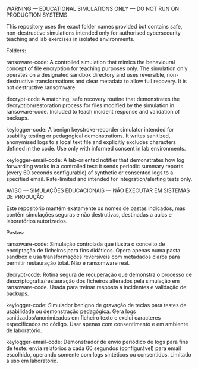WARNING — EDUCATIONAL SIMULATIONS ONLY — DO NOT RUN ON PRODUCTION SYSTEMS

This repository uses the exact folder names provided but contains safe, non-destructive simulations intended only for authorised cybersecurity teaching and lab exercises in isolated environments.

Folders:

ransoware-code:
A controlled simulation that mimics the behavioural concept of file encryption for teaching purposes only. The simulation only operates on a designated sandbox directory and uses reversible, non-destructive transformations and clear metadata to allow full recovery. It is not destructive ransomware.

decrypt-code
A matching, safe recovery routine that demonstrates the decryption/restoration process for files modified by the simulation in ransoware-code. Included to teach incident response and validation of backups.

keylogger-code:
A benign keystroke-recorder simulator intended for usability testing or pedagogical demonstrations. It writes sanitized, anonymised logs to a local text file and explicitly excludes characters defined in the code. Use only with informed consent in lab environments.

keylogger-email-code:
A lab-oriented notifier that demonstrates how log forwarding works in a controlled test: it sends periodic summary reports (every 60 seconds configurable) of synthetic or consented logs to a specified email. Rate-limited and intended for integration/alerting tests only.

AVISO — SIMULAÇÕES EDUCACIONAIS — NÃO EXECUTAR EM SISTEMAS DE PRODUÇÃO

Este repositório mantém exatamente os nomes de pastas indicados, mas contém simulações seguras e não destrutivas, destinadas a aulas e laboratórios autorizados.

Pastas:

ransoware-code:
Simulação controlada que ilustra o conceito de encriptação de ficheiros para fins didáticos. Opera apenas numa pasta sandbox e usa transformações reversíveis com metadados claros para permitir restauração total. Não é ransomware real.

decrypt-code:
Rotina segura de recuperação que demonstra o processo de descriptografia/restauração dos ficheiros alterados pela simulação em ransoware-code. Usada para treinar resposta a incidentes e validação de backups.

keylogger-code:
Simulador benigno de gravação de teclas para testes de usabilidade ou demonstração pedagógica. Gera logs sanitizados/anonimizados em ficheiro texto e exclui caracteres especificados no código. Usar apenas com consentimento e em ambiente de laboratório.

keylogger-email-code:
Demonstrador de envio periódico de logs para fins de teste: envia relatórios a cada 60 segundos (configurável) para email escolhido, operando somente com logs sintéticos ou consentidos. Limitado a uso em laboratório.
